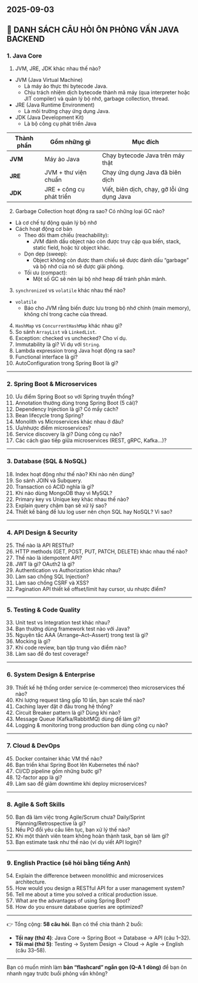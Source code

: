 ## 2025-09-03

## 📌 DANH SÁCH CÂU HỎI ÔN PHỎNG VẤN JAVA BACKEND

### 1. Java Core

1. JVM, JRE, JDK khác nhau thế nào?

- JVM (Java Virtual Machine)
  - Là máy ảo thực thi bytecode Java.
  - Chịu trách nhiệm dịch bytecode thành mã máy (qua interpreter hoặc JIT compiler) và quản lý bộ nhớ, garbage collection, thread.
- JRE (Java Runtime Environment)
  - Là môi trường chạy ứng dụng Java.
- JDK (Java Development Kit)
  - Là bộ công cụ phát triển Java

| Thành phần | Gồm những gì             | Mục đích                                    |
| ---------- | ------------------------ | ------------------------------------------- |
| **JVM**    | Máy ảo Java              | Chạy bytecode Java trên máy thật            |
| **JRE**    | JVM + thư viện chuẩn     | Chạy ứng dụng Java đã biên dịch             |
| **JDK**    | JRE + công cụ phát triển | Viết, biên dịch, chạy, gỡ lỗi ứng dụng Java |

2. Garbage Collection hoạt động ra sao? Có những loại GC nào?

- Là cơ chế tự động quản lý bộ nhớ
- Cách hoạt động cơ bản
  - Theo dõi tham chiếu (reachability):
    - JVM đánh dấu object nào còn được truy cập qua biến, stack, static field, hoặc từ object khác.
  - Dọn dẹp (sweep):
    - Object không còn được tham chiếu sẽ được đánh dấu “garbage” và bộ nhớ của nó sẽ được giải phóng.
  - Tối ưu (compact):
    - Một số GC sẽ nén lại bộ nhớ heap để tránh phân mảnh.

3. `synchronized` vs `volatile` khác nhau thế nào?

- `volatile`
  - Báo cho JVM rằng biến được lưu trong bộ nhớ chính (main memory), không chỉ trong cache của thread.
  

4. `HashMap` vs `ConcurrentHashMap` khác nhau gì?
5. So sánh `ArrayList` và `LinkedList`.
6. Exception: checked vs unchecked? Cho ví dụ.
7. Immutability là gì? Ví dụ với `String`.
8. Lambda expression trong Java hoạt động ra sao?
9. Functional interface là gì?
10. AutoConfiguration trong Spring Boot là gì?

---

### 2. Spring Boot & Microservices

10. Ưu điểm Spring Boot so với Spring truyền thống?
11. Annotation thường dùng trong Spring Boot (5 cái)?
12. Dependency Injection là gì? Có mấy cách?
13. Bean lifecycle trong Spring?
14. Monolith vs Microservices khác nhau ở đâu?
15. Ưu/nhược điểm microservices?
16. Service discovery là gì? Dùng công cụ nào?
17. Các cách giao tiếp giữa microservices (REST, gRPC, Kafka…)?

---

### 3. Database (SQL & NoSQL)

18. Index hoạt động như thế nào? Khi nào nên dùng?
19. So sánh JOIN và Subquery.
20. Transaction có ACID nghĩa là gì?
21. Khi nào dùng MongoDB thay vì MySQL?
22. Primary key vs Unique key khác nhau thế nào?
23. Explain query chậm bạn sẽ xử lý sao?
24. Thiết kế bảng để lưu log user nên chọn SQL hay NoSQL? Vì sao?

---

### 4. API Design & Security

25. Thế nào là API RESTful?
26. HTTP methods (GET, POST, PUT, PATCH, DELETE) khác nhau thế nào?
27. Thế nào là idempotent API?
28. JWT là gì? OAuth2 là gì?
29. Authentication vs Authorization khác nhau?
30. Làm sao chống SQL Injection?
31. Làm sao chống CSRF và XSS?
32. Pagination API thiết kế offset/limit hay cursor, ưu nhược điểm?

---

### 5. Testing & Code Quality

33. Unit test vs Integration test khác nhau?
34. Bạn thường dùng framework test nào với Java?
35. Nguyên tắc AAA (Arrange–Act–Assert) trong test là gì?
36. Mocking là gì?
37. Khi code review, bạn tập trung vào điểm nào?
38. Làm sao để đo test coverage?

---

### 6. System Design & Enterprise

39. Thiết kế hệ thống order service (e-commerce) theo microservices thế nào?
40. Khi lượng request tăng gấp 10 lần, bạn scale thế nào?
41. Caching layer đặt ở đâu trong hệ thống?
42. Circuit Breaker pattern là gì? Dùng khi nào?
43. Message Queue (Kafka/RabbitMQ) dùng để làm gì?
44. Logging & monitoring trong production bạn dùng công cụ nào?

---

### 7. Cloud & DevOps

45. Docker container khác VM thế nào?
46. Bạn triển khai Spring Boot lên Kubernetes thế nào?
47. CI/CD pipeline gồm những bước gì?
48. 12-factor app là gì?
49. Làm sao để giảm downtime khi deploy microservices?

---

### 8. Agile & Soft Skills

50. Bạn đã làm việc trong Agile/Scrum chưa? Daily/Sprint Planning/Retrospective là gì?
51. Nếu PO đổi yêu cầu liên tục, bạn xử lý thế nào?
52. Khi một thành viên team không hoàn thành task, bạn sẽ làm gì?
53. Bạn estimate task như thế nào (ví dụ viết API login)?

---

### 9. English Practice (sẽ hỏi bằng tiếng Anh)

54. Explain the difference between monolithic and microservices architecture.
55. How would you design a RESTful API for a user management system?
56. Tell me about a time you solved a critical production issue.
57. What are the advantages of using Spring Boot?
58. How do you ensure database queries are optimized?

---

👉 Tổng cộng: **58 câu hỏi**.
Bạn có thể chia thành 2 buổi:

- **Tối nay (thứ 4)**: Java Core → Spring Boot → Database → API (câu 1–32).
- **Tối mai (thứ 5)**: Testing → System Design → Cloud → Agile → English (câu 33–58).

---

Bạn có muốn mình làm **bản “flashcard” ngắn gọn (Q–A 1 dòng)** để bạn ôn nhanh ngay trước buổi phỏng vấn không?
